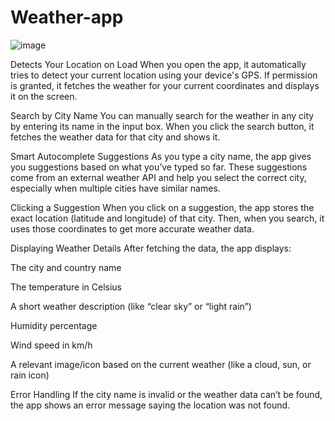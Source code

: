 # Weather-app

![image](https://github.com/user-attachments/assets/4bfbda24-5045-4f16-beb7-92f488b7c051)


Detects Your Location on Load When you open the app, it automatically tries to detect your current location using your device's GPS. If permission is granted, it fetches the weather for your current coordinates and displays it on the screen.

Search by City Name You can manually search for the weather in any city by entering its name in the input box. When you click the search button, it fetches the weather data for that city and shows it.

Smart Autocomplete Suggestions As you type a city name, the app gives you suggestions based on what you’ve typed so far. These suggestions come from an external weather API and help you select the correct city, especially when multiple cities have similar names.

Clicking a Suggestion When you click on a suggestion, the app stores the exact location (latitude and longitude) of that city. Then, when you search, it uses those coordinates to get more accurate weather data.

Displaying Weather Details After fetching the data, the app displays:

The city and country name

The temperature in Celsius

A short weather description (like “clear sky” or “light rain”)

Humidity percentage

Wind speed in km/h

A relevant image/icon based on the current weather (like a cloud, sun, or rain icon)

Error Handling If the city name is invalid or the weather data can’t be found, the app shows an error message saying the location was not found.
